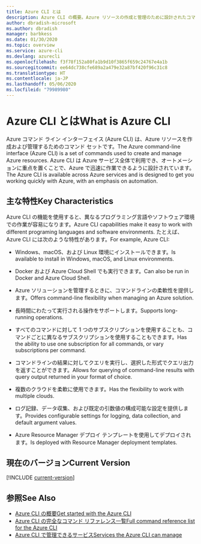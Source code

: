 ```yaml
---
title: Azure CLI とは
description: Azure CLI の概要。Azure リソースの作成と管理のために設計されたコマンド ライン インターフェイス ツールが Windows、macOS、および Linux 環境で利用可能になりました。
author: dbradish-microsoft
ms.author: dbradish
manager: barbkess
ms.date: 01/30/2020
ms.topic: overview
ms.service: azure-cli
ms.devlang: azurecli
ms.openlocfilehash: f3f78f152a80fa1b9d10f3865f659c24767e4a1b
ms.sourcegitcommit: ee64dc738cfe689a2a479e32a87bf420f96c31c8
ms.translationtype: HT
ms.contentlocale: ja-JP
ms.lasthandoff: 05/06/2020
ms.locfileid: "79989980"
---
```

# <a name="what-is-azure-cli"></a><span data-ttu-id="a616d-103">Azure CLI とは</span><span class="sxs-lookup"><span data-stu-id="a616d-103">What is Azure CLI</span></span>

<span data-ttu-id="a616d-104">Azure コマンド ライン インターフェイス (Azure CLI) は、Azure リソースを作成および管理するためのコマンド セットです。</span><span class="sxs-lookup"><span data-stu-id="a616d-104">The Azure command-line interface (Azure CLI) is a set of commands used to create and manage Azure resources.</span></span>  <span data-ttu-id="a616d-105">Azure CLI は Azure サービス全体で利用でき、オートメーションに重点を置くことで、Azure で迅速に作業できるように設計されています。</span><span class="sxs-lookup"><span data-stu-id="a616d-105">The Azure CLI is available across Azure services and is designed to get you working quickly with Azure, with an emphasis on automation.</span></span>

## <a name="key-characteristics"></a><span data-ttu-id="a616d-106">主な特性</span><span class="sxs-lookup"><span data-stu-id="a616d-106">Key Characteristics</span></span>

<span data-ttu-id="a616d-107">Azure CLI の機能を使用すると、異なるプログラミング言語やソフトウェア環境での作業が容易になります。</span><span class="sxs-lookup"><span data-stu-id="a616d-107">Azure CLI capabilities make it easy to work with different programing languages and software environments.</span></span>  <span data-ttu-id="a616d-108">たとえば、Azure CLI には次のような特性があります。</span><span class="sxs-lookup"><span data-stu-id="a616d-108">For example, Azure CLI:</span></span>

- <span data-ttu-id="a616d-109">Windows、macOS、および Linux 環境にインストールできます。</span><span class="sxs-lookup"><span data-stu-id="a616d-109">Is available to install in Windows, macOS, and Linux environments.</span></span>

- <span data-ttu-id="a616d-110">Docker および Azure Cloud Shell でも実行できます。</span><span class="sxs-lookup"><span data-stu-id="a616d-110">Can also be run in Docker and Azure Cloud Shell.</span></span>
- <span data-ttu-id="a616d-111">Azure ソリューションを管理するときに、コマンドラインの柔軟性を提供します。</span><span class="sxs-lookup"><span data-stu-id="a616d-111">Offers command-line flexibility when managing an Azure solution.</span></span>
- <span data-ttu-id="a616d-112">長時間にわたって実行される操作をサポートします。</span><span class="sxs-lookup"><span data-stu-id="a616d-112">Supports long-running operations.</span></span>
- <span data-ttu-id="a616d-113">すべてのコマンドに対して 1 つのサブスクリプションを使用することも、コマンドごとに異なるサブスクリプションを使用することもできます。</span><span class="sxs-lookup"><span data-stu-id="a616d-113">Has the ability to use one subscription for all commands, or vary subscriptions per command.</span></span>
- <span data-ttu-id="a616d-114">コマンドラインの結果に対してクエリを実行し、選択した形式でクエリ出力を返すことができます。</span><span class="sxs-lookup"><span data-stu-id="a616d-114">Allows for querying of command-line results with query output returned in your format of choice.</span></span>
- <span data-ttu-id="a616d-115">複数のクラウドを柔軟に使用できます。</span><span class="sxs-lookup"><span data-stu-id="a616d-115">Has the flexibility to work with multiple clouds.</span></span>
- <span data-ttu-id="a616d-116">ログ記録、データ収集、および既定の引数値の構成可能な設定を提供します。</span><span class="sxs-lookup"><span data-stu-id="a616d-116">Provides configurable settings for logging, data collection, and default argument values.</span></span>
- <span data-ttu-id="a616d-117">Azure Resource Manager デプロイ テンプレートを使用してデプロイされます。</span><span class="sxs-lookup"><span data-stu-id="a616d-117">Is deployed with Resource Manager deployment templates.</span></span>

## <a name="current-version"></a><span data-ttu-id="a616d-118">現在のバージョン</span><span class="sxs-lookup"><span data-stu-id="a616d-118">Current Version</span></span>

[!INCLUDE [current-version](includes/current-version.md)]

## <a name="see-also"></a><span data-ttu-id="a616d-119">参照</span><span class="sxs-lookup"><span data-stu-id="a616d-119">See Also</span></span>

- [<span data-ttu-id="a616d-120">Azure CLI の概要</span><span class="sxs-lookup"><span data-stu-id="a616d-120">Get started with the Azure CLI</span></span>](get-started-with-azure-cli.md)
- [<span data-ttu-id="a616d-121">Azure CLI の完全なコマンド リファレンス一覧</span><span class="sxs-lookup"><span data-stu-id="a616d-121">Full command reference list for the Azure CLI</span></span>](/cli/azure/reference-index)
- [<span data-ttu-id="a616d-122">Azure CLI で管理できるサービス</span><span class="sxs-lookup"><span data-stu-id="a616d-122">Services the Azure CLI can manage</span></span>](azure-services-the-azure-cli-can-manage.md)

